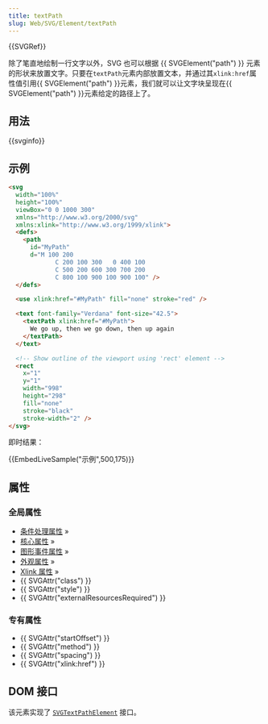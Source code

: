 ```yaml
---
title: textPath
slug: Web/SVG/Element/textPath
---
```


{{SVGRef}}

除了笔直地绘制一行文字以外，SVG 也可以根据 {{ SVGElement("path") }} 元素的形状来放置文字。只要在`textPath`元素内部放置文本，并通过其`xlink:href`属性值引用{{ SVGElement("path") }}元素，我们就可以让文字块呈现在{{ SVGElement("path") }}元素给定的路径上了。

## 用法

{{svginfo}}

## 示例

```html
<svg
  width="100%"
  height="100%"
  viewBox="0 0 1000 300"
  xmlns="http://www.w3.org/2000/svg"
  xmlns:xlink="http://www.w3.org/1999/xlink">
  <defs>
    <path
      id="MyPath"
      d="M 100 200
             C 200 100 300   0 400 100
             C 500 200 600 300 700 200
             C 800 100 900 100 900 100" />
  </defs>

  <use xlink:href="#MyPath" fill="none" stroke="red" />

  <text font-family="Verdana" font-size="42.5">
    <textPath xlink:href="#MyPath">
      We go up, then we go down, then up again
    </textPath>
  </text>

  <!-- Show outline of the viewport using 'rect' element -->
  <rect
    x="1"
    y="1"
    width="998"
    height="298"
    fill="none"
    stroke="black"
    stroke-width="2" />
</svg>
```

即时结果：

{{EmbedLiveSample("示例",500,175)}}

## 属性

### 全局属性

- [条件处理属性](/zh-CN/SVG/Attribute#ConditionalProccessing) »
- [核心属性](/zh-CN/SVG/Attribute#Core) »
- [图形事件属性](/zh-CN/SVG/Attribute#GraphicalEvent) »
- [外观属性](/zh-CN/SVG/Attribute#Presentation) »
- [Xlink 属性](/zh-CN/SVG/Attribute#XLink) »
- {{ SVGAttr("class") }}
- {{ SVGAttr("style") }}
- {{ SVGAttr("externalResourcesRequired") }}

### 专有属性

- {{ SVGAttr("startOffset") }}
- {{ SVGAttr("method") }}
- {{ SVGAttr("spacing") }}
- {{ SVGAttr("xlink:href") }}

## DOM 接口

该元素实现了 [`SVGTextPathElement`](/zh-CN/DOM/SVGTextPathElement) 接口。
